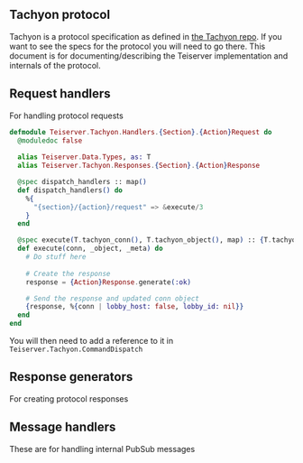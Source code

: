 ## Tachyon protocol
Tachyon is a protocol specification as defined in [the Tachyon repo](https://github.com/beyond-all-reason/tachyon). If you want to see the specs for the protocol you will need to go there. This document is for documenting/describing the Teiserver implementation and internals of the protocol.

## Request handlers
For handling protocol requests

```elixir
defmodule Teiserver.Tachyon.Handlers.{Section}.{Action}Request do
  @moduledoc false
  
  alias Teiserver.Data.Types, as: T
  alias Teiserver.Tachyon.Responses.{Section}.{Action}Response

  @spec dispatch_handlers :: map()
  def dispatch_handlers() do
    %{
      "{section}/{action}/request" => &execute/3
    }
  end

  @spec execute(T.tachyon_conn(), T.tachyon_object(), map) :: {T.tachyon_response(), T.tachyon_conn()}
  def execute(conn, _object, _meta) do
    # Do stuff here
    
    # Create the response
    response = {Action}Response.generate(:ok)

    # Send the response and updated conn object
    {response, %{conn | lobby_host: false, lobby_id: nil}}
  end
end
```

You will then need to add a reference to it in `Teiserver.Tachyon.CommandDispatch`

## Response generators
For creating protocol responses

## Message handlers
These are for handling internal PubSub messages


